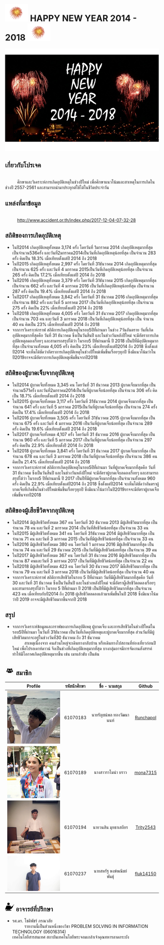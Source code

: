 # <a><img src="img/101.png" width="75px"></a> HAPPY NEW YEAR 2014 - 2018 <a><img src="img/101.png" width="75px"></a>
![](/img/main.jpg)
## เกี่ยวกับโปรเจค
<br>&nbsp;&nbsp;&nbsp;&nbsp;&nbsp;&nbsp;&nbsp;&nbsp;&nbsp;&nbsp;ศึกษาและวิเคราะห์การเกิดอุบัติเหตุในช่วงปีใหม่ เพื่อศึกษาแนวโน้มและสาเหตุในการเกิดในช่วงปี 2557-2561 และสามารถนำมาประยุกต์ใช้ได้ในชีวิตประจำวัน

## แหล่งที่มาข้อมูล
<br>&nbsp;&nbsp;&nbsp;&nbsp;&nbsp;&nbsp;&nbsp;&nbsp;&nbsp;&nbsp;http://www.accident.or.th/index.php/2017-12-04-07-32-28

## สถิติของการเกิดอุบัติเหตุ
- ในปี2014 เกิดอุบัติเหตุทั้งหมด 3,174 ครั้ง โดยวันที่ 1มกราคม 2014 เกิดอุบัติเหตุมากที่สุด เป็นจำนวน536ครั้ง และวันที่2มกราคม2014เป็นวันที่เกิดอุบัติเหตุน้อยที่สุด เป็นจำนวน 283 ครั้ง คิดเป็น 18.3% เมื่อเทียบตั้งแต่ปี 2014 ถึง 2018
- ในปี2015 เกิดอุบัติเหตุทั้งหมด 2,997 ครั้ง โดยวันที่ 31ธันวาคม 2014 เกิดอุบัติเหตุมากที่สุด เป็นจำนวน 625 ครั้ง และวันที่ 4 มกราคม 2015เป็นวันที่เกิดอุบัติเหตุน้อยที่สุด เป็นจำนวน 265 ครั้ง คิดเป็น 17.2% เมื่อเทียบตั้งแต่ปี 2014 ถึง 2018
- ในปี2016 เกิดอุบัติเหตุทั้งหมด 3,379 ครั้ง โดยวันที่ 31ธันวาคม 2015 เกิดอุบัติเหตุมากที่สุด เป็นจำนวน 662 ครั้ง และวันที่ 4 มกราคม 2016 เป็นวันที่เกิดอุบัติเหตุน้อยที่สุด เป็นจำนวน 287 ครั้ง คิดเป็น 19.4% เมื่อเทียบตั้งแต่ปี 2014 ถึง 2018
- ในปี2017 เกิดอุบัติเหตุทั้งหมด 3,842 ครั้ง โดยวันที่ 31 ธันวาคม 2016 เกิดอุบัติเหตุมากที่สุด เป็นจำนวน 882 ครั้ง และวันที่ 5 มกราคม 2017 เป็นวันที่เกิดอุบัติเหตุน้อยที่สุด เป็นจำนวน 275 ครั้ง คิดเป็น 22% เมื่อเทียบตั้งแต่ปี 2014 ถึง 2018
- ในปี2018 เกิดอุบัติเหตุทั้งหมด 4,005 ครั้ง โดยวันที่ 31 ธันวาคม 2017 เกิดอุบัติเหตุมากที่สุด เป็นจำนวน 703 คน  และวันที่ 3 มกราคม 2018 เป็นวันที่เกิดอุบัติเหตุน้อยที่สุด เป็น  จำนวน 40 คน คิดเป็น 23% เมื่อเทียบตั้งแต่ปี 2014 ถึง 2018
- จากการวิเคราะห์กราฟ สถิติการเกิดอุบัติเหตุในรอบ5ปีที่ผ่านมา ในช่วง 7วันอันตราย วันที่เกิดอุบัติเหตุมากที่สุดคือ วันที่ 31 ธันวาคม ซึ่งเป็นวันสิ้นปี และในช่วงวันหลังปีใหม่ จะมีอัตราการเกิดอุบัติเหตุลดลงเรื่อยๆ และสามารถสรุปได้ว่า ในรอบ5 ปีที่ผ่านมานี้ ปี 2018 เป็นปีที่มีอุบัติเหตุมากที่สุด เป็นจำนวนทั้งหมด 4,005 ครั้ง คิดเป็น 23% เมื่อเทียบตั้งแต่ปี2014 ถึง 2018 ซึ่งตั้งแต่ปี2014 จะเห็นได้ชัดว่าอัตราการเกิดอุบัติเหตุในช่วงปีใหม่เพิ่มขึ้นเรื่อยๆทุกปี ซึ่งมีแนวโน้มว่าในปี2019อาจจะมีอัตราการเกิดอุบัติเหตุเพิ่มขึ้นจากปี2018

## สถิติของผู้บาดเจ็บจากอุบัติเหตุ
- ในปี2014 ผู้บาดเจ็บทั้งหมด 3,345 คน โดยวันที่ 31 ธันวาคม 2013 ผู้บาดเจ็บมากที่สุด เป็นจำนวน571ครั้ง และวันที่2มกราคม2014เป็นวันที่ผู้บาดเจ็บน้อยที่สุด เป็นจำนวน 306 ครั้ง คิดเป็น 18.7% เมื่อเทียบตั้งแต่ปี 2014 ถึง 2018
- ในปี2015 ผู้บาดเจ็บทั้งหมด 3,117 ครั้ง โดยวันที่ 31ธันวาคม 2014 ผู้บาดเจ็บมากที่สุด เป็นจำนวน 641 ครั้ง และวันที่ 5 มกราคม 2015เป็นวันที่ผู้บาดเจ็บน้อยที่สุด เป็นจำนวน 274 ครั้ง คิดเป็น 17.4% เมื่อเทียบตั้งแต่ปี 2014 ถึง 2018
- ในปี2016 ผู้บาดเจ็บทั้งหมด 3,505 ครั้ง โดยวันที่ 31ธันวาคม 2015 ผู้บาดเจ็บมากที่สุด เป็นจำนวน 675 ครั้ง และวันที่ 4 มกราคม 2016 เป็นวันที่ผู้บาดเจ็บน้อยที่สุด เป็นจำนวน 289 ครั้ง คิดเป็น 19.6% เมื่อเทียบตั้งแต่ปี 2014 ถึง 2018
- ในปี2017 ผู้บาดเจ็บทั้งหมด 4,107 ครั้ง โดยวันที่ 31 ธันวาคม 2016 ผู้บาดเจ็บมากที่สุด เป็นจำนวน 960 ครั้ง และวันที่ 5 มกราคม 2017 เป็นวันที่ผู้บาดเจ็บน้อยที่สุด เป็นจำนวน 297 ครั้ง คิดเป็น 22.9% เมื่อเทียบตั้งปี 2014 ถึง 2018
- ในปี2018 ผู้บาดเจ็บทั้งหมด 3,841 ครั้ง โดยวันที่ 31 ธันวาคม 2017 ผู้บาดเจ็บมากที่สุด เป็นจำนวน 678 คน  และวันที่ 3 มกราคม 2018 เป็นวันที่ผู้บาดเจ็บน้อยที่สุด เป็นจำนวน 386 คน คิดเป็น 21.4% เมื่อเทียบตั้งแต่ปี 2014 ถึง 2018
- จากการวิเคราะห์กราฟ สถิติการเกิดอุบัติเหตุในรอบ5ปีที่ผ่านมา วันที่ผู้บาดเจ็บมากที่สุดคือ วันที่ 31 ธันวาคม ซึ่งเป็นวันสิ้นปี และในช่วงวันหลังปีใหม่ จะมีอัตราผู้บาดเจ็บลดลงเรื่อยๆ
และสามารถสรุปได้ว่า ในรอบ5 ปีที่ผ่านมานี้ ปี 2017 เป็นปีที่มีผู้บาดเจ็บมากที่สุด เป็นจำนวนทั้งหมด 960 ครั้ง คิดเป็น 22.9% เมื่อเทียบตั้งแต่ปี2014 ถึง 2018 ซึ่งตั้งแต่ปี2014 จะเห็นได้ชัดว่าอันตราผู้บาดเจ็บที่เกิดขึ้นในช่วงปีใหม่เพิ่มขึ้นเรื่อยๆทุกปี ซึ่งมีแนวโน้มว่าในปี2019อาจจะมีอัตราผู้บาดเจ็บเพิ่มขึ้นจากปี2018


## สถิติของผู้เสียชีวิตจากอุบัติเหตุ
- ในปี2014 มีผู้เสียชีวิตทั้งหมด 367 คน โดยวันที่ 30 ธันวาคม 2013 มีผู้เสียชีวิตมากที่สุด เป็นจำนวน 78 คน และวันที่ 2 มกราคม 2014 เป็นวันที่สียชีวิตน้อยที่สุด เป็นจำนวน 33 คน
- ในปี2015 มีผู้เสียชีวิตทั้งหมด 341 คน โดยวันที่ 31ธันวาคม 2014 มีผู้เสียชีวิตมากที่สุด เป็นจำนวน 71 คน และวันที่ 3 มกราคม 2015 เป็นวันที่มีผู้เสียชีวิตน้อยที่สุด เป็นจำนวน 33 คน
- ในปี2016 มีผู้เสียชีวิตทั้งหมด 380 คน โดยวันที่ 1 มกราคม 2016 มีผู้เสียชีวิตมากที่สุด เป็นจำนวน 74 คน และวันที่ 29 ธันวาคม 2015 เป็นวันที่มีผู้เสียชีวิตน้อยที่สุด เป็นจำนวน 39 คน
- ในปี2017 มีผู้เสียชีวิตทั้งหมด 367 คน โดยวันที่ 31 ธันวาคม 2016 มีผู้เสียชีวิตมากที่สุด เป็นจำนวน 87 คนและวันที่ 3 มกราคม 2017 เป็นวันที่มีผู้เสียชีวิตน้อยที่สุด เป็นจำนวน 22 คน
- ในปี2018 มีผู้เสียชีวิตทั้งหมด 423 คน โดยวันที่ 30 ธันวาคม 2017 มีผ็เสียชีวิตมากที่สุด เป็นจำนวน 79 คน  และวันที่ 3 มกราคม 2018 เป็นวันที่มีผู้เสียชีวิตน้อยที่สุด เป็นจำนวน 40 คน
- จากการวิเคราะห์กราฟ สถิติการเสียชีวิตในรอบ 5 ปีที่ผ่านมา วันที่มีผู็เสียชีวิตมากที่สุดคือ วันที่ 30 และวันที่ 31 ธันวาคม ซึ่งเป็นวันสิ้นปี และในช่วงหลังปีใหม่ จะมีอัตราผู็เสียชีวิตลดลงเรื่อยๆและสามารถสรุปได้ว่า ในรอบ 5 ปีที่ผ่านมา ปี 2018 เป็นปีที่มีผู้เสียชีวิตมากที่สุด เป็นจำนวน 423 คน เมื่อเทียบกับปี2014 ถึง 2018 ผู้เสียชีวิตลดลงแล้วมาเพิ่มขึ้นในปี 2018 ซึ่งมีแนวโน้มว่าปี 2019 อาจจะมีผู้เสียชีวิตมากขึ้นจากปี 2018

## สรุป
- จากการวิเคราะห์ข้อมูลและกราฟของการเกิดอุบัติเหตุ ผู้บาดเจ็บ และการเสียชีวิตในช่วงปีใหม่ในรอบ5ปีที่ผ่านมา ในวันที่ 31ธันวาคม เป็นวันที่เกิดอุบัติเหตุและผู้บาดเจ็บมากที่สุด ส่วนวันที่มีผู้เสียชีวิตมากจะอยู่ในช่วงวันที่30 ธันวาคม ถึง 31 ธันวาคม
<br>&nbsp;&nbsp;&nbsp;&nbsp;&nbsp;&nbsp;&nbsp;&nbsp;&nbsp;&nbsp;สาเหตุเนื่องจาก คนส่วนใหญ่จะเดินทางกลับบ้าน หรือเดินทางไปสถานที่ท่องเที่ยวก่อนปีใหม่ เพื่อไปรอเคาท์ดาวน์ จึงเป็นช่วงที่เกิดอุบัติเหตุมากที่สุด บางกลุ่มอาจมีการจัดงานสังสรรค์ ทำให้มีโอกาศเกิดอุบัติเหตุมากขึ้น เช่น เมาแล้วขับ เป็นต้น
## <a><img src="img/102.png" width="30px"></a> สมาชิก
| Profile | รหัสนักศึกษา        | ชื่อ - นามสกุล | Github |
|:---------:| :-------------: |:---------------------:| :-------------: |
| <a><img src="img/runchapol.jpg" width="200px"></a> | 61070183    | นายรัญชน์พล ทองวัฒนานนท์ | [Runchapol](https://github.com/Runchapol) |
| <a><img src="img/02.jpg" width="200px"></a> | 61070189    | นางสาวราโมน่า บราว | [mona7315](https://github.com/mona7315) |
| <a><img src="img/Trity2543.jpg" width="200px"></a> | 61070194    | นายวนสิน มุทธาเสถียร | [Trity2543](https://github.com/Trity2543) |
| <a><img src="img/fluk.jpg" width="200px"></a> | 61070237    | นายสหรัฐ พงษ์พณิชย์พันธ์ุ | [fluk14150](https://github.com/fluk14150) |

## <a><img src="img/103.png" width="30px"></a> อาจารย์ที่ปรึกษา
- รศ.ดร. โชติพัชร์ ภรณวลัย
<br>&nbsp;&nbsp;&nbsp;&nbsp;&nbsp;&nbsp;&nbsp;&nbsp;&nbsp;&nbsp;รายงานนี้เป็นส่วนหนึ่งของวิชา PROBLEM SOLVING IN INFORMATION TECHNOLOGY (06016314)
<br>เทคโนโลยีสารสนเทศ สถาบันเทคโนโลยีพระจอมเกล้าเจ้าคุณทหารลาดกระบัง
